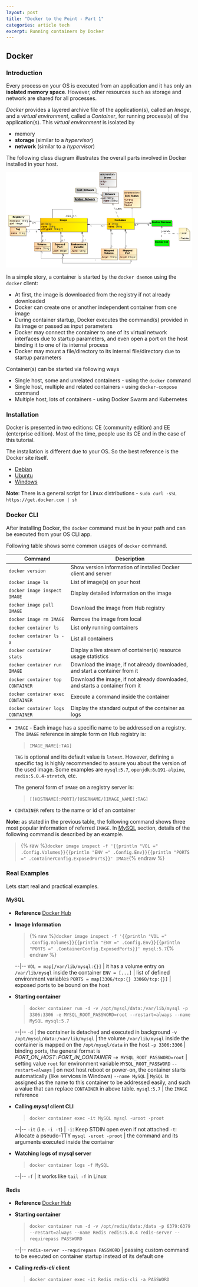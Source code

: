 ```yaml
---
layout: post
title: "Docker to the Point - Part 1"
categories: article tech
excerpt: Running containers by Docker
---
```


## Docker

### Introduction

Every process on your OS is executed from an application and it has only an **isolated memory space**.
However, other resources such as storage and network are shared for all processes.

_Docker_ provides a layered archive file of the application(s), called an _Image_, 
and a _virtual environment_, called a _Container_, for running process(s) of the application(s). This _virtual environment_ is isolated by
- memory
- **storage** (similar to a _hypervisor_)
- **network** (similar to a _hypervisor_)

The following class diagram illustrates the overall parts involved in Docker installed in your host.

![DockerClassDiagram](/assets/images/docker/DockerCD.png)

In a simple story, a container is started by the `docker daemon` using the `docker` client:
- At first, the image is downloaded from the registry if not already downloaded
- Docker can create one or another independent container from one image
- During container startup, Docker executes the command(s) provided in its image or passed as input parameters
- Docker may connect the container to one of its virtual network interfaces due to startup parameters, 
and even open a port on the host binding it to one of its internal process
- Docker may mount a file/directory to its internal file/directory due to startup parameters

Container(s) can be started via following ways
- Single host, some and unrelated containers - using the `docker` command
- Single host, multiple and related containers - using `docker-compose` command
- Multiple host, lots of containers - using Docker Swarm and Kubernetes 

### Installation
Docker is presented in two editions: CE (community edition) and EE (enterprise edition). Most of the time, people use its CE and in the case of this tutorial.

The installation is different due to your OS. So the best reference is the Docker site itself.
- [Debian](https://docs.docker.com/install/linux/docker-ce/debian/)
- [Ubuntu](https://docs.docker.com/install/linux/docker-ce/ubuntu/)
- [Windows](https://docs.docker.com/docker-for-windows/install/)

**Note**: There is a general script for Linux distributions - `sudo curl -sSL https://get.docker.com | sh`

### Docker CLI
After installing Docker, the `docker` command must be in your path and can be executed from your OS CLI app.

Following table shows some common usages of `docker` command.

Command | Description
--------|------------
`docker version` | Show version information of installed Docker client and server
`docker image ls` | List of image(s) on your host
`docker image inspect IMAGE` | Display detailed information on the image
`docker image pull IMAGE` | Download the image from Hub registry
`docker image rm IMAGE` | Remove the image from local
`docker container ls` | List only running containers
`docker container ls -a` | List all containers
`docker container stats` | Display a live stream of container(s) resource usage statistics
`docker container run IMAGE` | Download the image, if not already downloaded, and start a container from it   
`docker container top CONTAINER` | Download the image, if not already downloaded, and starts a container from it
`docker container exec CONTAINER` | Execute a command inside the container
`docker container logs CONTAINER` | Display the standard output of the container as logs

- `IMAGE` - Each image has a specific name to be addressed on a registry. The `IMAGE` reference in simple form on Hub registry is:
  > `IMAGE_NAME[:TAG]`

  `TAG` is optional and its default value is `latest`. However, defining a specific tag is highly recommended to assure you about the version of the used image.
  Some examples are `mysql:5.7`, `openjdk:8u191-alpine`, `redis:5.0.4-stretch`, etc.
  
  The general form of `IMAGE` on a registry server is:
  > `[[HOSTNAME[:PORT]/]USERNAME/]IMAGE_NAME[:TAG]`

- `CONTAINER` refers to the name or id of an container

**Note:** as stated in the previous table, the following command shows three most popular information of referred `IMAGE`.
In [MySQL](#mysql) section, details of the following command is described by an example.
> {% raw %}`docker image inspect -f '{{println "VOL =" .Config.Volumes}}{{println "ENV =" .Config.Env}}{{println "PORTS =" .ContainerConfig.ExposedPorts}}' IMAGE`{% endraw %}


### Real Examples
Lets start real and practical examples.

#### MySQL
- **Reference** [Docker Hub](https://hub.docker.com/_/mysql)
- **Image Information**
  > {% raw %}`docker image inspect -f '{{println "VOL =" .Config.Volumes}}{{println "ENV =" .Config.Env}}{{println "PORTS =" .ContainerConfig.ExposedPorts}}' mysql:5.7`{% endraw %}
  
  --|--
  `VOL = map[/var/lib/mysql:{}]` | it has a volume entry on `/var/lib/mysql` inside the container
  `ENV = [...]` | list of defined environment variables
  `PORTS = map[3306/tcp:{} 33060/tcp:{}]` | exposed ports to be bound on the host
- **Starting container**
  > `docker container run -d -v /opt/mysql/data:/var/lib/mysql -p 3306:3306 -e MYSQL_ROOT_PASSWORD=root --restart=always --name MySQL mysql:5.7`

  --|--
  `-d` | the container is detached and executed in background
  `-v /opt/mysql/data:/var/lib/mysql` | the volume `/var/lib/mysql` inside the container is mapped on the `/opt/mysql/data` in the host
  `-p 3306:3306` | binding ports, the general format is _PORT_ON_HOST_`:`_PORT_IN_CONTAINER_
  `-e MYSQL_ROOT_PASSWORD=root` | setting value `root` for environment variable `MYSQL_ROOT_PASSWORD`
  `--restart=always` | on next host reboot or power-on, the container starts automatically (like services in Windows)
  `--name MySQL` | `MySQL` is assigned as the name to this container to be addressed easily, and such a value that can replace `CONTAINER` in above table.
  `mysql:5.7` | the `IMAGE` reference
- **Calling _mysql_ client CLI**
  > `docker container exec -it MySQL mysql -uroot -proot`

  --|--
  `-it` (i.e. `-i -t`) | `-i`: Keep STDIN open even if not attached `-t`: Allocate a pseudo-TTY
  `mysql -uroot -proot` | the command and its arguments executed inside the container
  
  <!-- TODO: mysql client tutorial -->
- **Watching logs of mysql server**
  > `docker container logs -f MySQL`

  --|--
  `-f` | it works like `tail -f` in Linux

#### Redis
- **Reference** [Docker Hub](https://hub.docker.com/_/redis)
- **Starting container**
  > `docker container run -d -v /opt/redis/data:/data -p 6379:6379 --restart=always --name Redis redis:5.0.4 redis-server --requirepass PASSWORD`
  
  --|--
  `redis-server --requirepass PASSWORD` | passing custom command to be executed on container startup instead of its default one
- **Calling _redis-cli_ client**
  > `docker container exec -it Redis redis-cli -a PASSWORD`

  <!-- TODO: redis-cli tutorial -->
